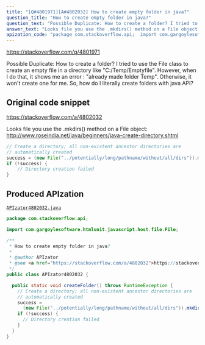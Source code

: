 ```yaml
---
title: "[Q#4801971][A#4802032] How to create empty folder in java?"
question_title: "How to create empty folder in java?"
question_text: "Possible Duplicate: How to create a folder? I tried to use the File class to create an empty file in a directory like \"C:/Temp/Emptyfile\". However, when I do that, it shows me an error : \"already made folder Temp\". Otherwise, it won't create one for me. So, how do I literally create folders with java API?"
answer_text: "Looks file you use the .mkdirs() method on a File object: http://www.roseindia.net/java/beginners/java-create-directory.shtml"
apization_code: "package com.stackoverflow.api;  import com.gargoylesoftware.htmlunit.javascript.host.file.File;  /**  * How to create empty folder in java?  *  * @author APIzator  * @see <a href=\"https://stackoverflow.com/a/4802032\">https://stackoverflow.com/a/4802032</a>  */ public class APIzator4802032 {    public static void createFolder() throws RuntimeException {     // Create a directory; all non-existent ancestor directories are     // automatically created     success =       (new File(\"../potentially/long/pathname/without/all/dirs\")).mkdirs();     if (!success) {       // Directory creation failed     }   } }"
---
```


https://stackoverflow.com/q/4801971

Possible Duplicate:
How to create a folder?
I tried to use the File class to create an empty file in a directory like &quot;C:/Temp/Emptyfile&quot;.
However, when I do that, it shows me an error : &quot;already made folder Temp&quot;. Otherwise, it won&#x27;t create one for me.
So, how do I literally create folders with java API?



## Original code snippet

https://stackoverflow.com/a/4802032

Looks file you use the .mkdirs() method on a File object: http://www.roseindia.net/java/beginners/java-create-directory.shtml

```java
// Create a directory; all non-existent ancestor directories are
// automatically created
success = (new File("../potentially/long/pathname/without/all/dirs")).mkdirs();
if (!success) {
    // Directory creation failed
}
```

## Produced APIzation

[`APIzator4802032.java`](https://github.com/pasqualesalza/apization-temp-data/raw/master/apizations/java/APIzator4802032.java)

```java
package com.stackoverflow.api;

import com.gargoylesoftware.htmlunit.javascript.host.file.File;

/**
 * How to create empty folder in java?
 *
 * @author APIzator
 * @see <a href="https://stackoverflow.com/a/4802032">https://stackoverflow.com/a/4802032</a>
 */
public class APIzator4802032 {

  public static void createFolder() throws RuntimeException {
    // Create a directory; all non-existent ancestor directories are
    // automatically created
    success =
      (new File("../potentially/long/pathname/without/all/dirs")).mkdirs();
    if (!success) {
      // Directory creation failed
    }
  }
}

```